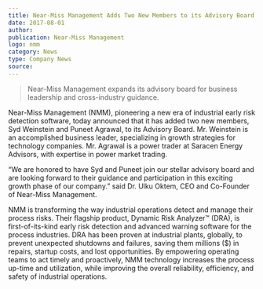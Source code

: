 ```yaml
---  
title: Near-Miss Management Adds Two New Members to its Advisory Board
date: 2017-08-01
author: 
publication: Near-Miss Management
logo: nmm
category: News
type: Company News
source:  
---
```


> Near-Miss Management expands its advisory board for business leadership and cross-industry guidance.

Near-Miss Management (NMM), pioneering a new era of industrial early risk detection software, today announced that it has added two new members, Syd Weinstein and Puneet Agrawal, to its Advisory Board.  Mr. Weinstein is an accomplished business leader, specializing in growth strategies for technology companies. Mr. Agrawal is a power trader at Saracen Energy Advisors, with expertise in power market trading. 

“We are honored to have Syd and Puneet join our stellar advisory board and are looking forward to their guidance and participation in this exciting growth phase of our company.” said Dr. Ulku Oktem, CEO and Co-Founder of Near-Miss Management.  

NMM is transforming the way industrial operations detect and manage their process risks. Their flagship product, Dynamic Risk Analyzer™ (DRA), is first-of-its-kind early risk detection and advanced warning software for the process industries. DRA has been proven at industrial plants, globally, to prevent unexpected shutdowns and failures, saving them millions ($) in repairs, startup costs, and lost opportunities. By empowering operating teams to act timely and proactively, NMM technology increases the process up-time and utilization, while improving the overall reliability, efficiency, and safety of industrial operations. 
